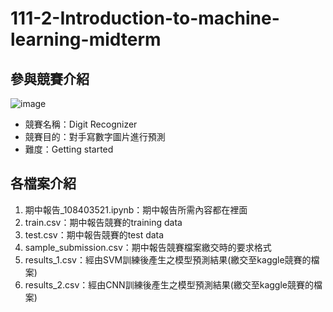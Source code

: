 # 111-2-Introduction-to-machine-learning-midterm
## 參與競賽介紹
![image](https://user-images.githubusercontent.com/86111480/232343978-5b62f841-a1ed-4a91-920e-739490599a13.png)
* 競賽名稱：Digit Recognizer
* 競賽目的：對手寫數字圖片進行預測
* 難度：Getting started
## 各檔案介紹
1. 期中報告_108403521.ipynb：期中報告所需內容都在裡面
2. train.csv：期中報告競賽的training data
3. test.csv：期中報告競賽的test data
4. sample_submission.csv：期中報告競賽檔案繳交時的要求格式
5. results_1.csv：經由SVM訓練後產生之模型預測結果(繳交至kaggle競賽的檔案)
6. results_2.csv：經由CNN訓練後產生之模型預測結果(繳交至kaggle競賽的檔案)
